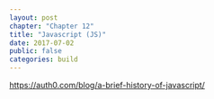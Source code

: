 ```yaml
---
layout: post
chapter: "Chapter 12"
title: "Javascript (JS)"
date: 2017-07-02
public: false
categories: build
---
```


https://auth0.com/blog/a-brief-history-of-javascript/
